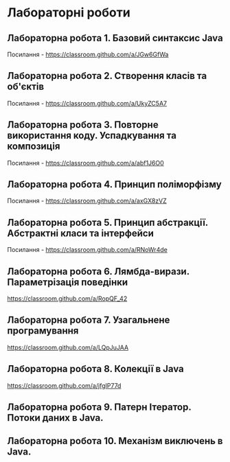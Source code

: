 # Лабораторні роботи

## Лабораторна робота 1. Базовий синтаксис Java

Посилання - https://classroom.github.com/a/JGw6GfWa

## Лабораторна робота 2. Створення класів та об'єктів

Посилання - https://classroom.github.com/a/UkyZC5A7

## Лабораторна робота 3. Повторне використання коду. Успадкування та композиція

Посилання - https://classroom.github.com/a/abf1J6O0

## Лабораторна робота 4. Принцип поліморфізму

Посилання - https://classroom.github.com/a/axGX8zVZ

## Лабораторна робота 5. Принцип абстракції. Абстрактні класи та інтерфейси

Посилання - https://classroom.github.com/a/RNoWr4de

## Лабораторна робота 6. Лямбда-вирази. Параметрізація поведінки

https://classroom.github.com/a/RopQF_42

## Лабораторна робота 7. Узагальнене програмування

https://classroom.github.com/a/LQpJuJAA

## Лабораторна робота 8. Колекції в Java

https://classroom.github.com/a/jfgIP77d

## Лабораторна робота 9. Патерн Ітератор. Потоки даних в Java.

## Лабораторна робота 10. Механізм виключень в Java.
